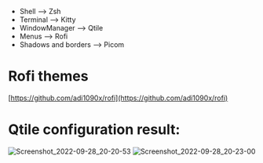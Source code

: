 * Shell --> Zsh
* Terminal --> Kitty
* WindowManager --> Qtile
* Menus --> Rofi
* Shadows and borders --> Picom

# Rofi themes
[https://github.com/adi1090x/rofi](https://github.com/adi1090x/rofi)


# Qtile configuration result:
![Screenshot_2022-09-28_20-20-53](https://user-images.githubusercontent.com/106036643/192859813-9c78631b-dbef-4c7b-82a6-6fbe8c1e2c28.png)
![Screenshot_2022-09-28_20-23-00](https://user-images.githubusercontent.com/106036643/192859903-1b3f7902-e1f9-459e-af4d-070ced2941dd.png)

